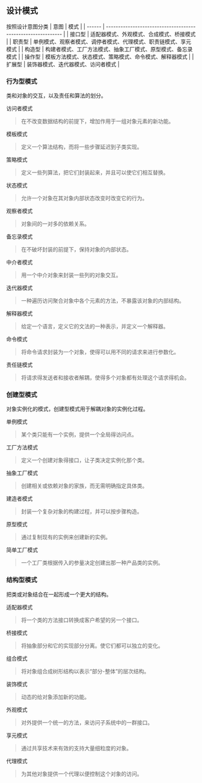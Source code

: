 ## 设计模式
按照设计意图分类
| 意图   | 模式                                                         |
| ------ | ------------------------------------------------------------ |
| 接口型 | 适配器模式、外观模式、合成模式、桥接模式                     |
| 职责型 | 单例模式、观察者模式、调停者模式、代理模式、职责链模式、享元模式 |
| 构造型 | 构建者模式、工厂方法模式、抽象工厂模式、原型模式、备忘录模式 |
| 操作型 | 模板方法模式、状态模式、策略模式、命令模式、解释器模式       |
| 扩展型 | 装饰器模式、迭代器模式、访问者模式                           |

### 行为型模式
类和对象的交互，以及责任和算法的划分。

访问者模式
>在不改变数据结构的前提下，增加作用于一组对象元素的新功能。

模板模式
>定义一个算法结构，而将一些步骤延迟到子类实现。

策略模式
>定义一些列算法，把它们封装起来，并且可以使它们相互替换。

状态模式
>允许一个对象在其对象内部状态改变时改变它的行为。

观察者模式
>对象间的一对多的依赖关系。

备忘录模式
>在不破坏封装的前提下，保持对象的内部状态。

中介者模式
>用一个中介对象来封装一些列的对象交互。

迭代器模式
>一种遍历访问聚合对象中各个元素的方法，不暴露该对象的内部结构。

解释器模式
>给定一个语言，定义它的文法的一种表示，并定义一个解释器。

命令模式
>将命令请求封装为一个对象，使得可以用不同的请求来进行参数化。

责任链模式
>将请求得发送者和接收者解耦，使得多个对象都有处理这个请求得机会。

### 创建型模式
对象实例化的模式，创建型模式用于解耦对象的实例化过程。

单例模式
>某个类只能有一个实例，提供一个全局得访问点。

工厂方法模式
>定义一个创建对象得接口，让子类决定实例化那个类。

抽象工厂模式
>创建相关或依赖对象的家族，而无需明确指定具体类。

建造者模式
>封装一个复杂对象的构建过程，并可以按步骤构造。

原型模式
>通过复制现有的实例来创建新的实例。

简单工厂模式
>一个工厂类根据传入的参量决定创建出那一种产品类的实例。

### 结构型模式
把类或对象结合在一起形成一个更大的结构。

适配器模式
>将一个类的方法接口转换成客户希望的另一个接口。

桥接模式
>将抽象部分和它的实现部分分离。使它们都可以独立的变化。

组合模式
>将对象组合成树形结构以表示“部分-整体”的层次结构。

装饰模式
>动态的给对象添加新的功能。

外观模式
>对外提供一个统一的方法，来访问子系统中的一群接口。

享元模式
>通过共享技术来有效的支持大量细粒度的对象。

代理模式

>为其他对象提供一个代理以便控制这个对象的访问。